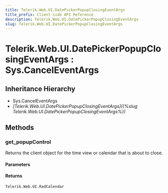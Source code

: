 ```yaml
---
title: Telerik.Web.UI.DatePickerPopupClosingEventArgs
title_prefix: Client-side API Reference
description: Telerik.Web.UI.DatePickerPopupClosingEventArgs
slug: Telerik.Web.UI.DatePickerPopupClosingEventArgs
---
```


# Telerik.Web.UI.DatePickerPopupClosingEventArgs : Sys.CancelEventArgs 

## Inheritance Hierarchy

* Sys.CancelEventArgs
* *[Telerik.Web.UI.DatePickerPopupClosingEventArgs]({%slug Telerik.Web.UI.DatePickerPopupClosingEventArgs%})*


## Methods

###  get_popupControl

Returns the client object for the time view or calendar that is about to close.

#### Parameters

#### Returns

`Telerik.Web.UI.RadCalendar` 



